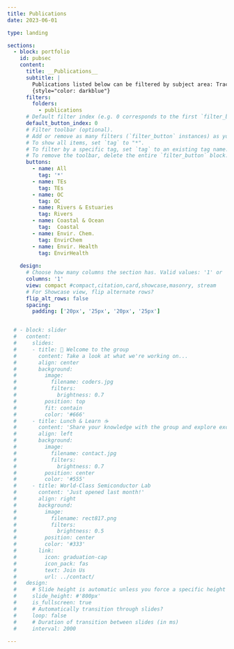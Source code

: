 ```yaml
---
title: Publications
date: 2023-06-01 

type: landing

sections:
  - block: portfolio
    id: pubsec
    content:
      title: __Publications__
      subtitle: |
        Publications listed below can be filtered by subject area: Trace Elements (TEs), Organic Carbon Geochemistry (OC), Rivers & Estuaries, Coastal & Ocean, Environmental Chemistry (Envir. Chem.) and Environmental Health (Envir. Health)
        {style="color: darkblue"}
      filters:
        folders:
          - publications
      # Default filter index (e.g. 0 corresponds to the first `filter_button` instance below).
      default_button_index: 0
      # Filter toolbar (optional).
      # Add or remove as many filters (`filter_button` instances) as you like.
      # To show all items, set `tag` to "*".
      # To filter by a specific tag, set `tag` to an existing tag name.
      # To remove the toolbar, delete the entire `filter_button` block.
      buttons:
        - name: All
          tag: '*'
        - name: TEs
          tag: TEs
        - name: OC
          tag: OC
        - name: Rivers & Estuaries
          tag: Rivers
        - name: Coastal & Ocean
          tag:  Coastal
        - name: Envir. Chem.
          tag: EnvirChem
        - name: Envir. Health
          tag: EnvirHealth
        
    design:
      # Choose how many columns the section has. Valid values: '1' or '2'.
      columns: '1'
      view: compact #compact,citation,card,showcase,masonry, stream
      # For Showcase view, flip alternate rows?
      flip_alt_rows: false
      spacing:
        padding: ['20px', '25px', '20px', '25px']


  # - block: slider
  #   content:
  #     slides:
  #     - title: 👋 Welcome to the group
  #       content: Take a look at what we're working on...
  #       align: center
  #       background:
  #         image:
  #           filename: coders.jpg
  #           filters:
  #             brightness: 0.7
  #         position: top
  #         fit: contain
  #         color: '#666'
  #     - title: Lunch & Learn ☕️
  #       content: 'Share your knowledge with the group and explore exciting new topics together!'
  #       align: left
  #       background:
  #         image:
  #           filename: contact.jpg
  #           filters:
  #             brightness: 0.7
  #         position: center
  #         color: '#555'
  #     - title: World-Class Semiconductor Lab
  #       content: 'Just opened last month!'
  #       align: right
  #       background:
  #         image:
  #           filename: rect817.png
  #           filters:
  #             brightness: 0.5
  #         position: center
  #         color: '#333'
  #       link:
  #         icon: graduation-cap
  #         icon_pack: fas
  #         text: Join Us
  #         url: ../contact/
  #   design:
  #     # Slide height is automatic unless you force a specific height (e.g. '400px')
  #     slide_height: #'800px'
  #     is_fullscreen: true
  #     # Automatically transition through slides?
  #     loop: false
  #     # Duration of transition between slides (in ms)
  #     interval: 2000
  
---
```

